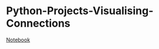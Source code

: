 # Python-Projects-Visualising-Connections

[Notebook](https://github.com/natnew/Python-Projects-Visualising-Connections/blob/main/Untitled10.ipynb)

